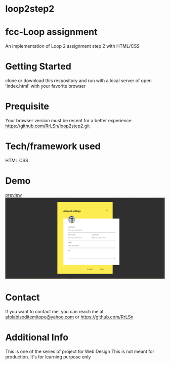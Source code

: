 # loop2step2
# fcc-Loop assignment
An implementation of Loop 2 assignment step 2 with HTML/CSS

# Getting Started
clone or download this respository and run with a local server of open 'index.html' with your favorite browser

# Prequisite
Your browser version must be recent for a better experience https://github.com/RrLSn/loop2step2.git

# Tech/framework used
HTML
CSS

# Demo
[preview](https://rawcdn.githack.com/RrLSn/loop2step2/e2aae9ce6d2590b13b8811f498efd2b1b71479fd/index.html)
![screenshot](./media/Screenshot%202022-11-07%20155209.png)

# Contact
If you want to contact me, you can reach me at
afolabisoditemitope@yahoo.com or
https://github.com/RrLSn

# Additional Info
This is one of the series of project for Web Design
This is not meant for production. It's for learning purpose only
